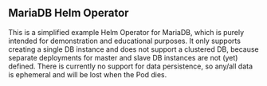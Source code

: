 ## MariaDB Helm Operator

This is a simplified example Helm Operator for MariaDB, which is purely intended for demonstration and educational purposes.
It only supports creating a single DB instance and does not support a clustered DB, because separate deployments for master and slave DB instances are not (yet) defined.
There is currently no support for data persistence, so any/all data is ephemeral and will be lost when the Pod dies.
